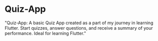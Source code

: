 # Quiz-App
"Quiz-App: A basic Quiz App created as a part of my journey in learning Flutter. Start quizzes, answer questions, and receive a summary of your performance. Ideal for learning Flutter."
